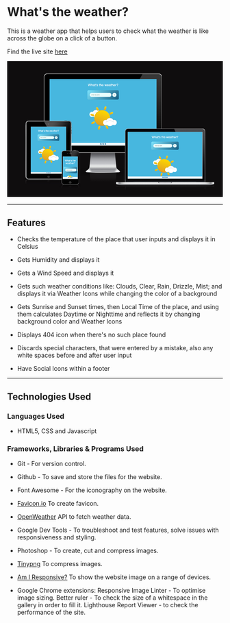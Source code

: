 # What's the weather?

This is a weather app that helps users to check what the weather is like across the globe on a click of a button.

Find the live site [here]

[here]: https://flowercatgirl.github.io/secondAssignment/

![screenshot of site responsiveness](assets/images/responsiveness.jpg)

---

## Features

- Checks the temperature of the place that user inputs and displays it in Celsius

- Gets Humidity and displays it

- Gets a Wind Speed and displays it

- Gets such weather conditions like: Clouds, Clear, Rain, Drizzle, Mist; and displays it via Weather Icons while changing the color of a background

- Gets Sunrise and Sunset times, then Local Time of the place, and using them calculates Daytime or Nighttime and reflects it by changing background color and Weather Icons

- Displays 404 icon when there's no such place found

- Discards special characters, that were entered by a mistake, also any white spaces before and after user input

- Have Social Icons within a footer

---

## Technologies Used

### Languages Used

- HTML5, CSS and Javascript

### Frameworks, Libraries & Programs Used

-  Git - For version control.

- Github - To save and store the files for the website.

- Font Awesome - For the iconography on the website.

- [Favicon.io](https://favicon.io/) To create favicon.

- [OpenWeather](https://openweathermap.org/api) API to fetch weather data.

- Google Dev Tools - To troubleshoot and test features, solve issues with responsiveness and styling.

- Photoshop - To create, cut and compress images.

- [Tinypng](https://tinypng.com/) To compress images.

- [Am I Responsive?](http://ami.responsivedesign.is/) To show the website image on a range of devices.

- Google Chrome extensions:
   Responsive Image Linter - To optimise image sizing.
   Better ruler - To check the size of a whitespace in the gallery in order to fill it.
   Lighthouse Report Viewer - to check the performance of the site.

